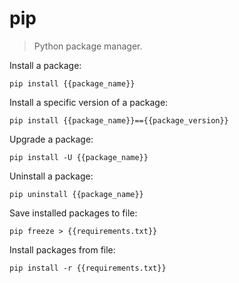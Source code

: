 pip
===

> Python package manager.

Install a package:

    pip install {{package_name}}

Install a specific version of a package:

    pip install {{package_name}}=={{package_version}}

Upgrade a package:

    pip install -U {{package_name}}

Uninstall a package:

    pip uninstall {{package_name}}

Save installed packages to file:

    pip freeze > {{requirements.txt}}

Install packages from file:

    pip install -r {{requirements.txt}}
